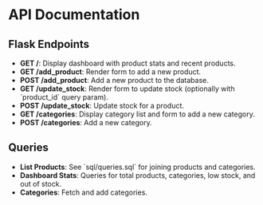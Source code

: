 # API Documentation

## Flask Endpoints
- **GET /**: Display dashboard with product stats and recent products.
- **GET /add_product**: Render form to add a new product.
- **POST /add_product**: Add a new product to the database.
- **GET /update_stock**: Render form to update stock (optionally with \`product_id\` query param).
- **POST /update_stock**: Update stock for a product.
- **GET /categories**: Display category list and form to add a new category.
- **POST /categories**: Add a new category.

## Queries
- **List Products**: See \`sql/queries.sql\` for joining products and categories.
- **Dashboard Stats**: Queries for total products, categories, low stock, and out of stock.
- **Categories**: Fetch and add categories.
